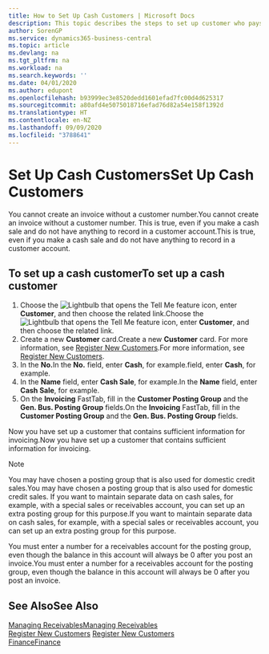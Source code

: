 ```yaml
---
title: How to Set Up Cash Customers | Microsoft Docs
description: This topic describes the steps to set up customer who pays in cash.
author: SorenGP
ms.service: dynamics365-business-central
ms.topic: article
ms.devlang: na
ms.tgt_pltfrm: na
ms.workload: na
ms.search.keywords: ''
ms.date: 04/01/2020
ms.author: edupont
ms.openlocfilehash: b93999ec3e8520dedd1601efad7fc00d4d625317
ms.sourcegitcommit: a80afd4e5075018716efad76d82a54e158f1392d
ms.translationtype: HT
ms.contentlocale: en-NZ
ms.lasthandoff: 09/09/2020
ms.locfileid: "3788641"
---
```

# <a name="set-up-cash-customers"></a><span data-ttu-id="e525e-103">Set Up Cash Customers</span><span class="sxs-lookup"><span data-stu-id="e525e-103">Set Up Cash Customers</span></span>
<span data-ttu-id="e525e-104">You cannot create an invoice without a customer number.</span><span class="sxs-lookup"><span data-stu-id="e525e-104">You cannot create an invoice without a customer number.</span></span> <span data-ttu-id="e525e-105">This is true, even if you make a cash sale and do not have anything to record in a customer account.</span><span class="sxs-lookup"><span data-stu-id="e525e-105">This is true, even if you make a cash sale and do not have anything to record in a customer account.</span></span>  

## <a name="to-set-up-a-cash-customer"></a><span data-ttu-id="e525e-106">To set up a cash customer</span><span class="sxs-lookup"><span data-stu-id="e525e-106">To set up a cash customer</span></span>  
1.  <span data-ttu-id="e525e-107">Choose the ![Lightbulb that opens the Tell Me feature](media/ui-search/search_small.png "Tell me what you want to do") icon, enter **Customer**, and then choose the related link.</span><span class="sxs-lookup"><span data-stu-id="e525e-107">Choose the ![Lightbulb that opens the Tell Me feature](media/ui-search/search_small.png "Tell me what you want to do") icon, enter **Customer**, and then choose the related link.</span></span>  
2.  <span data-ttu-id="e525e-108">Create a new **Customer** card.</span><span class="sxs-lookup"><span data-stu-id="e525e-108">Create a new **Customer** card.</span></span> <span data-ttu-id="e525e-109">For more information, see [Register New Customers](sales-how-register-new-customers.md).</span><span class="sxs-lookup"><span data-stu-id="e525e-109">For more information, see [Register New Customers](sales-how-register-new-customers.md).</span></span>
3.  <span data-ttu-id="e525e-110">In the **No.**</span><span class="sxs-lookup"><span data-stu-id="e525e-110">In the **No.**</span></span> <span data-ttu-id="e525e-111">field, enter **Cash**, for example.</span><span class="sxs-lookup"><span data-stu-id="e525e-111">field, enter **Cash**, for example.</span></span>  
4.  <span data-ttu-id="e525e-112">In the **Name** field, enter **Cash Sale**, for example.</span><span class="sxs-lookup"><span data-stu-id="e525e-112">In the **Name** field, enter **Cash Sale**, for example.</span></span>  
5.  <span data-ttu-id="e525e-113">On the **Invoicing** FastTab, fill in the **Customer Posting Group** and the **Gen. Bus. Posting Group** fields.</span><span class="sxs-lookup"><span data-stu-id="e525e-113">On the **Invoicing** FastTab, fill in the **Customer Posting Group** and the **Gen. Bus. Posting Group** fields.</span></span>  

 <span data-ttu-id="e525e-114">Now you have set up a customer that contains sufficient information for invoicing.</span><span class="sxs-lookup"><span data-stu-id="e525e-114">Now you have set up a customer that contains sufficient information for invoicing.</span></span>  

> [!NOTE]  
>  <span data-ttu-id="e525e-115">You may have chosen a posting group that is also used for domestic credit sales.</span><span class="sxs-lookup"><span data-stu-id="e525e-115">You may have chosen a posting group that is also used for domestic credit sales.</span></span> <span data-ttu-id="e525e-116">If you want to maintain separate data on cash sales, for example, with a special sales or receivables account, you can set up an extra posting group for this purpose.</span><span class="sxs-lookup"><span data-stu-id="e525e-116">If you want to maintain separate data on cash sales, for example, with a special sales or receivables account, you can set up an extra posting group for this purpose.</span></span>  
>   
>  <span data-ttu-id="e525e-117">You must enter a number for a receivables account for the posting group, even though the balance in this account will always be 0 after you post an invoice.</span><span class="sxs-lookup"><span data-stu-id="e525e-117">You must enter a number for a receivables account for the posting group, even though the balance in this account will always be 0 after you post an invoice.</span></span>  

## <a name="see-also"></a><span data-ttu-id="e525e-118">See Also</span><span class="sxs-lookup"><span data-stu-id="e525e-118">See Also</span></span>
[<span data-ttu-id="e525e-119">Managing Receivables</span><span class="sxs-lookup"><span data-stu-id="e525e-119">Managing Receivables</span></span>](receivables-manage-receivables.md)  
<span data-ttu-id="e525e-120">[Register New Customers](sales-how-register-new-customers.md)  </span><span class="sxs-lookup"><span data-stu-id="e525e-120">[Register New Customers](sales-how-register-new-customers.md)  </span></span>  
[<span data-ttu-id="e525e-121">Finance</span><span class="sxs-lookup"><span data-stu-id="e525e-121">Finance</span></span>](finance.md)  


